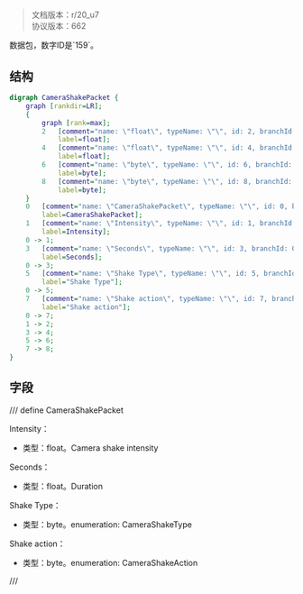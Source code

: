 # <!-- md:samp CameraShakePacket -->

> 文档版本：r/20_u7<br/>协议版本：662

<!-- md:samp CameraShakePacket -->数据包，数字ID是`159`。

## 结构

```dot
digraph CameraShakePacket {
	graph [rankdir=LR];
	{
		graph [rank=max];
		2	[comment="name: \"float\", typeName: \"\", id: 2, branchId: 0, recurseId: -1, attributes: 512, notes: \"\"",
			label=float];
		4	[comment="name: \"float\", typeName: \"\", id: 4, branchId: 0, recurseId: -1, attributes: 512, notes: \"\"",
			label=float];
		6	[comment="name: \"byte\", typeName: \"\", id: 6, branchId: 0, recurseId: -1, attributes: 512, notes: \"\"",
			label=byte];
		8	[comment="name: \"byte\", typeName: \"\", id: 8, branchId: 0, recurseId: -1, attributes: 512, notes: \"\"",
			label=byte];
	}
	0	[comment="name: \"CameraShakePacket\", typeName: \"\", id: 0, branchId: 159, recurseId: -1, attributes: 0, notes: \"\"",
		label=CameraShakePacket];
	1	[comment="name: \"Intensity\", typeName: \"\", id: 1, branchId: 0, recurseId: -1, attributes: 0, notes: \"Camera shake intensity\"",
		label=Intensity];
	0 -> 1;
	3	[comment="name: \"Seconds\", typeName: \"\", id: 3, branchId: 0, recurseId: -1, attributes: 0, notes: \"Duration\"",
		label=Seconds];
	0 -> 3;
	5	[comment="name: \"Shake Type\", typeName: \"\", id: 5, branchId: 0, recurseId: -1, attributes: 0, notes: \"enumeration: CameraShakeType\"",
		label="Shake Type"];
	0 -> 5;
	7	[comment="name: \"Shake action\", typeName: \"\", id: 7, branchId: 0, recurseId: -1, attributes: 0, notes: \"enumeration: CameraShakeAction\"",
		label="Shake action"];
	0 -> 7;
	1 -> 2;
	3 -> 4;
	5 -> 6;
	7 -> 8;
}

```

## 字段

/// define
CameraShakePacket

Intensity：<!-- md:samp float -->

- 类型：float。Camera shake intensity

Seconds：<!-- md:samp float -->

- 类型：float。Duration

Shake Type：<!-- md:samp byte -->

- 类型：byte。enumeration: CameraShakeType

Shake action：<!-- md:samp byte -->

- 类型：byte。enumeration: CameraShakeAction


///
